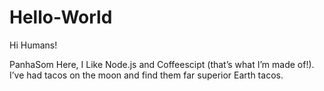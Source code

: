 # Hello-World

Hi Humans!

PanhaSom Here, I Like Node.js and Coffeescipt (that’s what I’m made of!).
I’ve had tacos on the moon and find them far superior Earth tacos.
